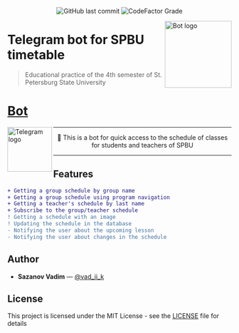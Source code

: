 <p align="center">
    <img alt="GitHub last commit"  src="https://img.shields.io/github/last-commit/vad-ii-k/timetable_SPBU_bot?logo=github">
    <img alt="CodeFactor Grade" src="https://img.shields.io/codefactor/grade/github/vad-ii-k/timetable_SPBU_bot">
</p>
<img alt="Bot logo" align="right" width="150" src="https://cdn4.telegram-cdn.org/file/FoTqxedaTlW62mfGtRz3iznv_Y6eBxcFqQJZDHmib0AxLF5Omy-mHSxVbpiXwmoJVySFOX0MNGnUq5ZlhBYgEqTywzEqWm23n2CnkV1jdoBnsNwQdUVYAchPbbwGJReCvSJu6_QlnHjjKOxIWbAZ-k-AyUvbHDoMx2l_fT8SQJSCpEMoQNAq063zGA8s1gownX0XEophnIOmBL0SMozPcADThZq8ux_3Yb1rs6hVGwfKskYjaTThITnoNxg2AT7usYYFEhvEAInHtBYyGedZaIBsHY3MwIIAQUnwcjiMNf03Nx4zaBs4iAwbqdB3Crwf_NLweuLYOBUX0bONjUmLbg.jpg"/>


# Telegram bot for SPBU timetable
> Educational practice of the 4th semester of St. Petersburg State University

# [Bot](https://t.me/timetable_SPBU_bot?start)
<div>
    <a href="https://t.me/timetable_SPBU_bot?start" target="_blank">
        <img alt="Telegram logo" align="left" src="https://clubshuttle.ru/wp-content/uploads/2021/03/telegram.gif" width="100">
  </a>
</div>

---
<p align="center">🤖 This is a bot for quick access to the schedule of classes for students and teachers of SPBU</p>

---

## Features
```diff
+ Getting a group schedule by group name
+ Getting a group schedule using program navigation
+ Getting a teacher's schedule by last name
+ Subscribe to the group/teacher schedule
! Getting a schedule with an image
! Updating the schedule in the database
- Notifying the user about the upcoming lesson
- Notifying the user about changes in the schedule
```

## Author
  * **Sazanov Vadim** — [@vad_ii_k](https://t.me/vad_ii_k)

## License
This project is licensed under the MIT License - see the [LICENSE](https://github.com/vad-ii-k/Timetable_SPBU_bot/blob/master/LICENSE) file for details
